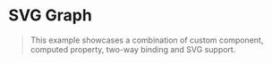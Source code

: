 # SVG Graph

> This example showcases a combination of custom component, computed property, two-way binding and SVG support.

<common-codepen-snippet title="Leaf 3 SVG Graph Example" slug="XWdmLWM" tab="js,result" />
